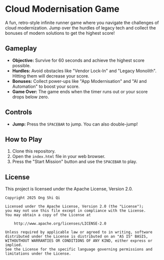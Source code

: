 # Cloud Modernisation Game

A fun, retro-style infinite runner game where you navigate the challenges of cloud modernization. Jump over the hurdles of legacy tech and collect the bonuses of modern solutions to get the highest score!

## Gameplay

- **Objective:** Survive for 60 seconds and achieve the highest score possible.
- **Hurdles:** Avoid obstacles like "Vendor Lock-In" and "Legacy Monolith". Hitting them will decrease your score.
- **Bonuses:** Collect power-ups like "App Modernisation" and "AI and Automation" to boost your score.
- **Game Over:** The game ends when the timer runs out or your score drops below zero.

## Controls

- **Jump:** Press the `SPACEBAR` to jump. You can also double-jump!

## How to Play

1.  Clone this repository.
2.  Open the `index.html` file in your web browser.
3.  Press the "Start Mission" button and use the `SPACEBAR` to play.

## License

This project is licensed under the Apache License, Version 2.0.

```
Copyright 2025 Ong Shi Qi

Licensed under the Apache License, Version 2.0 (the "License");
you may not use this file except in compliance with the License.
You may obtain a copy of the License at

    http://www.apache.org/licenses/LICENSE-2.0

Unless required by applicable law or agreed to in writing, software
distributed under the License is distributed on an "AS IS" BASIS,
WITHOUTHOUT WARRANTIES OR CONDITIONS OF ANY KIND, either express or implied.
See the License for the specific language governing permissions and
limitations under the License.
```
